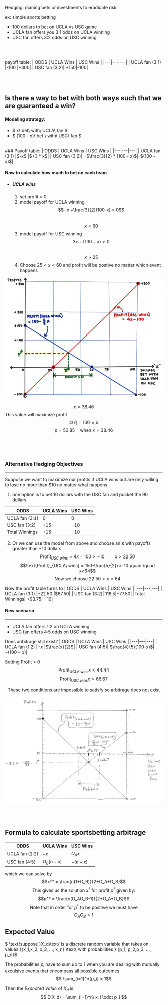 Hedging: maning bets or investments to eradicate risk

ex: simple sports betting
- 100 dollars to bet on UCLA vs USC game
- UCLA fan offers you 3:1 odds on UCLA winning
- USC fan offers 3:2 odds on USC winning

<br>
<br>

payoff table:
| ODDS | UCLA Wins | USC Wins |
|---|---|---|
| UCLA fan (3:1) |-100 |+300|
| USC fan (3:2)| +150|-100|


<br>
<br>

Is there a way to bet with both ways such that we are guaranteed a win?
-
#### Modeling strategy:
- $ x\ bet\ with\ UCLA\ fan $
- $ (100 - x)\ bet \ with\ USC\ fan $
<br>
### Payoff table:
| ODDS | UCLA Wins | USC Wins |
|---|---|---|
| UCLA fan (3:1) |$-x$ |$+3 * x$|
| USC fan (3:2)| +$\frac{3}{2} * (100 - x)$|-$(100 - x)$|

#### Now to calculate how much to bet on each team

- ##### UCLA wins
    1. set profit > 0 
    1. model payoff for UCLA winning
        <br> $$ -x +\frac{3}{2}(100-x) > 0$$
        <br> $$ x< 60 $$
    1. model payoff for USC winning
        <br> $$ 3x - (100-x) > 0 $$
        <br> $$x>25$$
    1. Choose $25<x<60$ and profit will be postive no matter which event happens
    
![alt text](<../Images/profit plot for sports betting.png>)

$$ x = 38.46 $$
This value will maximize profit
$$ 4(x) - 100 = p$$
$$p = 53.85\quad \text {when}\ x = 38.46$$

<br>
<br>
<br>

### Alternative Hedging Objectives
***
Suppose we want to maximize our profits if UCLA wins but are only willing to lose no more than $10 no matter what happens

1. one option is to bet 10 dollars with the USC fan and pocket the 90 dollars

| ODDS | UCLA Wins | USC Wins |
|---|---|---|
| UCLA fan (3:1) |0 |0|
| USC fan (3:2)| $+15$|$-10$|
|Total Winnings| $+15$| $-10$|
2. Or we can use the model from above and choose an **$x$** with payoffs greater than $-10 \text{ dollars}$
    $$ \text{Profit}_{USC\ wins} =4x - 100>-10 \quad \quad x>22.50$$
    $$\text{Profit}_{UCLA\ wins} = 150-\frac{5}{2}x>-10 \quad \quad x<64$$
    $$\text {Now we choose}\ 22.50<x<64 $$

Now the profit table turns to 
| ODDS | UCLA Wins | USC Wins |
|---|---|---|
| UCLA fan (3:1) |$-22.50$ |$67.50|
| USC fan (3:2)| $116.5$|$-77.50$|
|Total Winnings| $+93.75$| $-10$|

#### New scenario
---
-  UCLA fan offers 1:2 on UCLA winning
- USC fan offers 4:5 odds on USC winning

Does aribitrage still exist?
| ODDS | UCLA Wins | USC Wins |
|---|---|---|
| UCLA fan (1:2) |$-x$ |$\frac{x}{2}$|
| USC fan (4:5)| $\frac{4}{5}(100-x)$|$-(100-x)$|

Setting Profit > 0
$$\text{Profit}_\text{UCLA\ wins} x <44.44$$
$$\text{Profit}_\text{USC\ wins} x>66.67$$

$$\text{These two conditions are impossible to satisfy so arbitrage does not exist}$$


![alt text](<../Images/no arbitrage graph.png>)

<br>
<br>

Formula to calculate sportsbetting arbitrage
---
| ODDS | UCLA Wins | USC Wins |
|---|---|---|
| UCLA fan (1:2) |$-x$ |$O_{A}x$|
| USC fan (4:5)| $O_{B}(n-x)$|$-(n-x)$|

which we can solve by
$$x^* = \frac{n(1+O_B)}{2+O_A+O_B}$$
$$\text{This gives us the solution }x^*\text{ for profit }p^*\text{ given by:}$$
$$p^* = \frac{n(O_AO_B-1)}{2+O_A+O_B}$$
$$\text{Note that in order for }p^*\text{ to be positive we must have}$$
$$O_AO_B>1$$


## Expected Value
$ \text{suppose }X_d\text{ is a discrete random variable that takes on values }\{x_1,x_2, x_3, ..., x_n\} \text{ with probabilities } \{p_1, p_2,p_3, ..., p_n\}$

The probabilities $p_i$ have to sum up to 1 when you are dealing with mutually exculsive events that encompass all possible outcomes
$$ \sum_{i=1}^n{p_i} = 1$$

Then the *Expected Value* of $X_d$ is:
$$ E(X_d) = \sum_{i=1}^n\ x_i \cdot p_i $$
